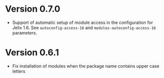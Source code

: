 

Version 0.7.0
=============

- Support of automatic setup of module access in the configuration for Jelix 1.6.
  See `autoconfig-access-16` and `modules-autoconfig-access-16` parameters.


Version 0.6.1
=============

- Fix installation of modules when the package name contains upper case letters
